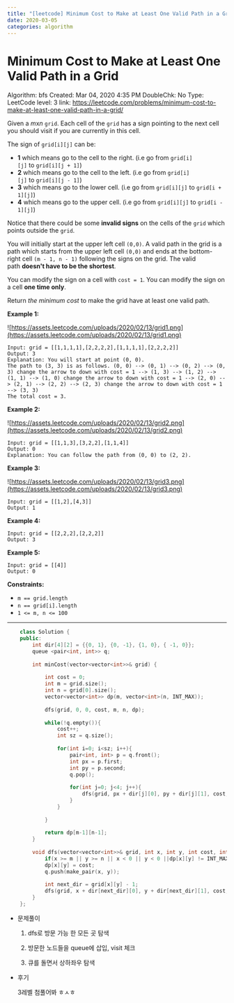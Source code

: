 ```yaml
---
title: "[leetcode] Minimum Cost to Make at Least One Valid Path in a Grid"
date: 2020-03-05
categories: algorithm
---
```

# Minimum Cost to Make at Least One Valid Path in a Grid

Algorithm: bfs
Created: Mar 04, 2020 4:35 PM
DoubleChk: No
Type: LeetCode
level: 3
link: https://leetcode.com/problems/minimum-cost-to-make-at-least-one-valid-path-in-a-grid/

Given a *m*x*n* `grid`. Each cell of the `grid` has a sign pointing to the next cell you should visit if you are currently in this cell. 

The sign of `grid[i][j]` can be:

- **1** which means go to the cell to the right. (i.e go from `grid[i][j]` to `grid[i][j + 1]`)
- **2** which means go to the cell to the left. (i.e go from `grid[i][j]` to `grid[i][j - 1]`)
- **3** which means go to the lower cell. (i.e go from `grid[i][j]` to `grid[i + 1][j]`)
- **4** which means go to the upper cell. (i.e go from `grid[i][j]` to `grid[i - 1][j]`)

Notice that there could be some **invalid signs** on the cells of the `grid` which points outside the `grid`.

You will initially start at the upper left cell `(0,0)`. A valid path in the grid is a path which starts from the upper left cell `(0,0)` and ends at the bottom-right cell `(m - 1, n - 1)` following the signs on the grid. The valid path **doesn't have to be the shortest**.

You can modify the sign on a cell with `cost = 1`. You can modify the sign on a cell **one time only**.

Return *the minimum cost* to make the grid have at least one valid path.

**Example 1:**

![https://assets.leetcode.com/uploads/2020/02/13/grid1.png](https://assets.leetcode.com/uploads/2020/02/13/grid1.png)

    Input: grid = [[1,1,1,1],[2,2,2,2],[1,1,1,1],[2,2,2,2]]
    Output: 3
    Explanation: You will start at point (0, 0).
    The path to (3, 3) is as follows. (0, 0) --> (0, 1) --> (0, 2) --> (0, 3) change the arrow to down with cost = 1 --> (1, 3) --> (1, 2) --> (1, 1) --> (1, 0) change the arrow to down with cost = 1 --> (2, 0) --> (2, 1) --> (2, 2) --> (2, 3) change the arrow to down with cost = 1 --> (3, 3)
    The total cost = 3.

**Example 2:**

![https://assets.leetcode.com/uploads/2020/02/13/grid2.png](https://assets.leetcode.com/uploads/2020/02/13/grid2.png)

    Input: grid = [[1,1,3],[3,2,2],[1,1,4]]
    Output: 0
    Explanation: You can follow the path from (0, 0) to (2, 2).

**Example 3:**

![https://assets.leetcode.com/uploads/2020/02/13/grid3.png](https://assets.leetcode.com/uploads/2020/02/13/grid3.png)

    Input: grid = [[1,2],[4,3]]
    Output: 1

**Example 4:**

    Input: grid = [[2,2,2],[2,2,2]]
    Output: 3

**Example 5:**

    Input: grid = [[4]]
    Output: 0

**Constraints:**

- `m == grid.length`
- `n == grid[i].length`
- `1 <= m, n <= 100`

---
```c++
    class Solution {
    public:
        int dir[4][2] = {{0, 1}, {0, -1}, {1, 0}, { -1, 0}};
        queue <pair<int, int>> q;
    
        int minCost(vector<vector<int>>& grid) {
            
            int cost = 0;
            int m = grid.size();
            int n = grid[0].size();
            vector<vector<int>> dp(m, vector<int>(n, INT_MAX));
            
            dfs(grid, 0, 0, cost, m, n, dp);
            
            while(!q.empty()){
                cost++;
                int sz = q.size();
                
                for(int i=0; i<sz; i++){
                    pair<int, int> p = q.front();
                    int px = p.first;
                    int py = p.second;
                    q.pop();
                    
                    for(int j=0; j<4; j++){                
                        dfs(grid, px + dir[j][0], py + dir[j][1], cost, m, n, dp);
                    }
                }
                
            }
            
            return dp[m-1][n-1];
        }
        
        void dfs(vector<vector<int>>& grid, int x, int y, int cost, int m, int n, vector<vector<int>>& dp){
            if(x >= m || y >= n || x < 0 || y < 0 ||dp[x][y] != INT_MAX) return;
            dp[x][y] = cost;
            q.push(make_pair(x, y));
            
            int next_dir = grid[x][y] - 1;
            dfs(grid, x + dir[next_dir][0], y + dir[next_dir][1], cost, m, n, dp);
        }
    };
```
- 문제풀이

    1. dfs로 방문 가능 한 모든 곳 탐색

    2. 방문한 노드들을 queue에 삽입, visit 체크

    3. 큐를 돌면서 상하좌우 탐색

- 후기

    3레벨 첨풀어봐 ㅎㅅㅎ